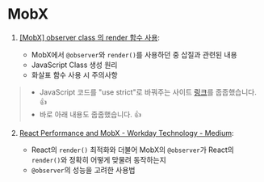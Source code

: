 # MobX

1. [[MobX] observer class 의 render 함수 사용](https://hyeooona825.tistory.com/97):

    - MobX에서 `@observer`와 `render()`를 사용하던 중 삽질과 관련된 내용
    - JavaScript Class 생성 원리
    - 화살표 함수 사용 시 주의사항

> - JavaScript 코드를 "use strict"로 바꿔주는 사이트 [링크](http://www.typescriptlang.org/play/index.html)를 줍줍했습니다. :+1:
> - 바로 아래 내용도 줍줍했습니다. :+1:

2. [React Performance and MobX - Workday Technology - Medium](https://medium.com/workday-engineering/react-performance-and-mobx-b038085ecb72):

    - React의 `render()` 최적화와 더불어 MobX의 `@observer`가 React의 `render()`와 정확히 어떻게 맞물려 동작하는지
    - `@observer`의 성능을 고려한 사용법
